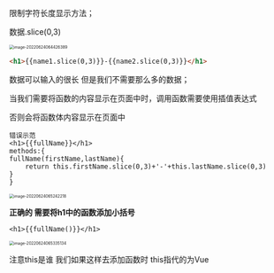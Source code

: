 限制字符长度显示方法；

数据.slice(0,3)

<img src="C:\Users\Administrator\AppData\Roaming\Typora\typora-user-images\image-20220624064426389.png" alt="image-20220624064426389" style="zoom:50%;" />

```html
<h1>{{name1.slice(0,3)}}-{{name2.slice(0,3)}}</h1>
```

数据可以输入的很长 但是我们不需要那么多的数据；



当我们需要将函数的内容显示在页面中时，调用函数需要使用插值表达式

否则会将函数体内容显示在页面中

```vue
错误示范
<h1>{{fullName}}</h1>
methods:{
fullName(firstName,lastName){
    return this.firstName.slice(0,3)+'-'+this.lastName.slice(0,3)
}
}
```

<img src="C:\Users\Administrator\AppData\Roaming\Typora\typora-user-images\image-20220624065242218.png" alt="image-20220624065242218" style="zoom:50%;" />

**正确的 需要将h1中的函数添加小括号**

```
<h1>{{fullName()}}</h1>
```

<img src="C:\Users\Administrator\AppData\Roaming\Typora\typora-user-images\image-20220624065335134.png" alt="image-20220624065335134" style="zoom:50%;" />

注意this是谁 我们如果这样去添加函数时 this指代的为Vue